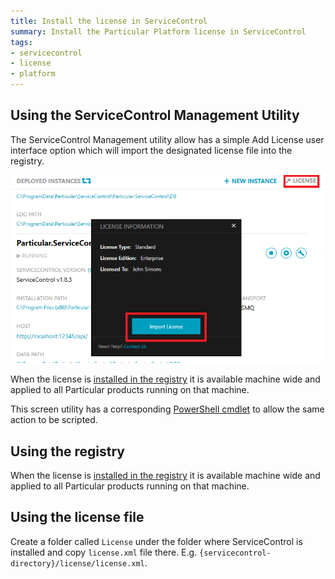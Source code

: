 ```yaml
---
title: Install the license in ServiceControl
summary: Install the Particular Platform license in ServiceControl
tags:
- servicecontrol
- license
- platform
---
```



## Using the ServiceControl Management Utility

The ServiceControl Management utility allow has a simple Add License user interface  option which will import the designated license file into the registry.

![](managementutil-addlicense.png)

When the license is [installed in the registry](/nservicebus/licensing/license-management.md) it is available machine wide and applied to all Particular products running on that machine.

This screen utility has a corresponding [PowerShell cmdlet](installation-powershell.md) to allow the same action to be scripted.


## Using the registry

When the license is [installed in the registry](/nservicebus/licensing/license-management.md) it is available machine wide and applied to all Particular products running on that machine.


## Using the license file

Create a folder called `License` under the folder where ServiceControl is installed and copy `license.xml` file there. E.g. `{servicecontrol-directory}/license/license.xml`.